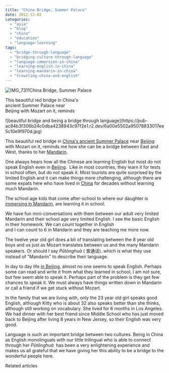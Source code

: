```yaml
---
title: "China Bridge, Summer Palace"
date: 2012-12-02
categories: 
  - "asia"
  - "blog"
  - "china"
  - "education"
  - "language-learning"
tags: 
  - "bridge-through-language"
  - "bridging-culture-through-language"
  - "language-immersion-in-china"
  - "learning-english-in-china"
  - "learning-mandarin-in-china"
  - "traveling-china-and-english"
---
```


![IMG_7311](https://pub-ac94b3f306b24c0dba4238943c97f2e1.r2.dev/6a00e5502a95078833017ee5c10e60970d.jpg)China Bridge, Summer Palace  
  
This beautiful red bridge in China's  
ancient Summer Palace near  
Beijing with Mozart on it, reminds

<!--more--> ![beautiful bridge and being a bridge through language](https://pub-ac94b3f306b24c0dba4238943c97f2e1.r2.dev/6a00e5502a95078833017ee5c10e9f970d.jpg)  
  
This beautiful red bridge in [China's ancient Summer Palace](https://pub-ac94b3f306b24c0dba4238943c97f2e1.r2.dev/2012/11/-summer-palace-sunset-in-beijing-china.html "china summer palace ") near [Beijing](https://pub-ac94b3f306b24c0dba4238943c97f2e1.r2.dev/2012/11/babies-in-beijing-china-travel-joy.html "Beijing travel") with Mozart on it, reminds me how she can be a bridge between East and West, thanks to her [Mandarin](https://pub-ac94b3f306b24c0dba4238943c97f2e1.r2.dev/2012/11/mandarin-immersion-in-china.html "learning Mandarin in China").  
  
One always hears how all the Chinese are learning English but most do not speak English even in [Beijing](https://pub-ac94b3f306b24c0dba4238943c97f2e1.r2.dev/2012/11/forbidden-city-and-beijings-best.html "best of travel in Beijing").  Like in most countries, they learn it for tests in school often, but do not speak it. Most tourists are quite surprised by the limited English and it can make things more challenging, although there are some expats here who have lived in [China](https://pub-ac94b3f306b24c0dba4238943c97f2e1.r2.dev/2012/11/china-travel-in-the-autumn.html "china travel") for decades without learning much Mandarin.  
  
The school age kids that come after-school to where our daughter is [immersing in Mandarin](https://pub-ac94b3f306b24c0dba4238943c97f2e1.r2.dev/2012/06/why-learn-mandarin-in-tropical-asia-penang.html "immersing in Mandarin in Asia"), are learning it in school.  
  
We have fun mini-conversations with them between our adult very limited Mandarin and their school age very limited English. I see the basic English in their homework. We can count together in English  
and I can count to 6 in Mandarin and they are teaching me more now.   
  
The twelve year old girl does a bit of translating between the 8 year old boys and us just as Mozart translates between us and the many Mandarin speakers. Or should I say _Pǔtōnghuà_ ( 普通话)..which is what they use instead of "Mandarin" to describe their language.  
  
In day to day life [in Beijing](https://pub-ac94b3f306b24c0dba4238943c97f2e1.r2.dev/2012/11/real-beijing-hutong-nights.html "Beijing best "), almost no one seems to speak English. Perhaps some can read and write it from what they learned in school, I am not sure, but few seem able to speak it. Perhaps part of the problem is they get few chances to speak it. We must always have things written down in Mandarin or call a friend if we get stuck without Mozart.  
  
In the family that we are living with, only the 23 year old girl speaks good English, although Kitty who is about 32 also speaks better than she thinks, although still working on vocabulary. She lived for 6 months in Los Angeles. We had dinner with her best friend since Middle School who has just moved back to Beijing after living 8 years in New Jersey, so their English was very good.  
  
Language is such an important bridge between two cultures. Being in China as English monolinguals with our little trilingual who is able to connect through her _Pǔtōnghuà_  has been a very enlightening experience and makes us all grateful that we have giving her this ability to be a bridge to the wonderful people here.

Related articles

